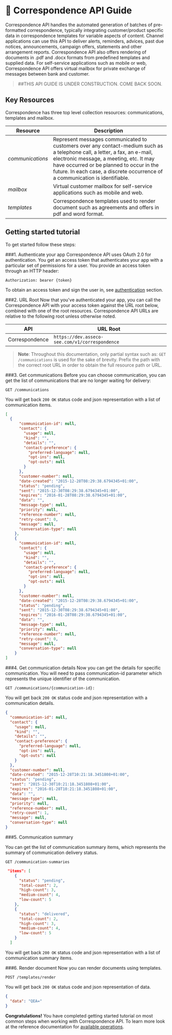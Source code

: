 <span class="icon"></span> Correspondence API Guide
=========================

Correspondence API handles the automated generation of batches of pre-formatted correspondence, typically integrating customer/product specific data in correspondence templates for variable aspects of content. Channel applications can use this API to deliver alerts, reminders, advices, past due notices, announcements, campaign offers, statements and other arrangement reports. Correspondence API also offers rendering of documents in .pdf and .docx formats from predefined templates and supplied data. For self-service applications such as mobile or web, Correspondence API offers virtual mailbox for private exchange of messages between bank and customer.

> ##THIS API GUIDE IS UNDER CONSTRUCTION. COME BACK SOON.

Key Resources
-------------

Correspondence has three top level collection resources: communications,  templates and mailbox.

Resource | Description
----------- |-----------
*communications*  | Represent messages communicated to customers over any contact-medium such as a telephone call, a letter, a fax, an e-mail, electronic message, a meeting, etc. It may have occurred or be planned to occur in the future. In each case, a discrete occurrence of a communication is identifiable.
*mailbox*   |  Virtual customer mailbox for self-service applications such as mobile and web.
*templates*    | Correspondence templates used to render document such as agreements and offers in pdf and word format.

Getting started tutorial
---------------

To get started follow these steps:

###1. Authenticate your app
Correspondence API uses OAuth 2.0 for authentication. You get an access token that authenticates your app with a particular set of permissions for a user. You provide an access token through an HTTP header:

```
Authorization: bearer {token}
```

To obtain an access token and sign the user in, see [authentication](common-getstarted.html#authentication) section.

###2. URL Root
Now that you've authenticated your app, you can call the Correspondence API with your access token against the URL root below, combined with one of the root resources.  Correspondence API URLs are relative to the following root unless otherwise noted.

API | URL Root
--------|---------
Correspondence | `https://dev.asseco-see.com/v1/correspondence`

> **Note**: Throughout this documentation, only partial syntax such as:
`GET /communications` is used for the sake of brevity.
Prefix the path with the correct root URL in order to obtain the full resource path or URL.

###3. Get communications
Before you can choose communication, you can get the list of communications that are no longer waiting for delivery:

```
GET /communications
```

You will get back `200 OK` status code and json representation with a list of communication items.
```json
[
  {
      "communication-id": null,
      "contact": {
        "usage": null,
        "kind": "",
        "details": "",
        "contact-preference": {
          "preferred-language": null,
          "opt-ins": null,
          "opt-outs": null
        }
      },
      "customer-number": null,
      "date-created": "2015-12-28T08:29:38.6794345+01:00",
      "status": "pending",
      "sent": "2015-12-30T08:29:38.6794345+01:00",
      "expires": "2016-01-28T08:29:38.6794345+01:00",
      "data": "",
      "message-type": null,
      "priority": null,
      "reference-number": null,
      "retry-count": 0,
      "message": null,
      "conversation-type": null
    },
    {
      "communication-id": null,
      "contact": {
        "usage": null,
        "kind": "",
        "details": "",
        "contact-preference": {
          "preferred-language": null,
          "opt-ins": null,
          "opt-outs": null
        }
      },
      "customer-number": null,
      "date-created": "2015-12-28T08:29:38.6794345+01:00",
      "status": "pending",
      "sent": "2015-12-30T08:29:38.6794345+01:00",
      "expires": "2016-01-28T08:29:38.6794345+01:00",
      "data": "",
      "message-type": null,
      "priority": null,
      "reference-number": null,
      "retry-count": 0,
      "message": null,
      "conversation-type": null
    }
]
```

###4. Get communication details
Now you can get the details for specific communication. You will need to pass communication-id parameter which represents the unique identifier of the communication.

```
GET /communications/{communication-id}:
```

You will get back `200 OK` status code and json representation with a communication details.

```json
{
  "communication-id": null,
  "contact": {
    "usage": null,
    "kind": "",
    "details": "",
    "contact-preference": {
      "preferred-language": null,
      "opt-ins": null,
      "opt-outs": null
    }
  },
  "customer-number": null,
  "date-created": "2015-12-28T10:21:18.3451808+01:00",
  "status": "pending",
  "sent": "2015-12-30T10:21:18.3451808+01:00",
  "expires": "2016-01-28T10:21:18.3451808+01:00",
  "data": "",
  "message-type": null,
  "priority": null,
  "reference-number": null,
  "retry-count": 1,
  "message": null,
  "conversation-type": null
}
```

###5. Communication summary

You can get the list of communication summary items, which represents the summary of communication delivery status.

```
GET /communication-summaries
```

```json
 "items": [
    {
      "status": "pending",
      "total-count": 2,
      "high-count": 3,
      "medium-count": 4,
      "low-count": 5
    },
    {
      "status": "delivered",
      "total-count": 2,
      "high-count": 3,
      "medium-count": 4,
      "low-count": 5
    }
  ]
```

You will get back `200 OK` status code and json representation with a list of communication summary items.

###6. Render document
Now you can render documents using templates.

```
POST /templates/render
```

You will get back `200 OK` status code and json representation of data.

```json
{
  "data": "QEA="
}
```

**Congratulations!** You have completed getting started tutorial on most common steps when working with Correspondence API. To learn more look at the reference documentation for [available operations](correspondence.html).
